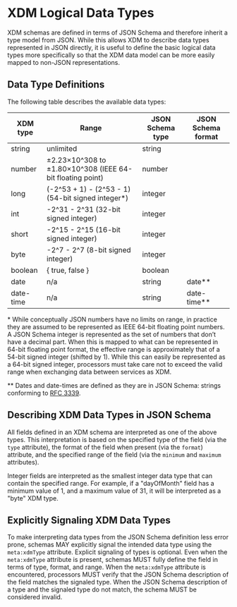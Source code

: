 # XDM Logical Data Types

XDM schemas are defined in terms of JSON Schema and therefore inherit a type model from JSON. While this allows XDM to describe data types represented in JSON directly, it is useful to define the basic logical data types more specifically so that the XDM data model can be more easily mapped to non-JSON representations.

## Data Type Definitions

The following table describes the available data types:

| XDM type  | Range                                                     | JSON Schema type | JSON Schema format |
| --------- | --------------------------------------------------------- | ---------------- | ------------------ |
| string    | unlimited                                                 | string           |                    |
| number    | ±2.23×10^308 to ±1.80×10^308 (IEEE 64-bit floating point) | number           |                    |
| long      | (-2^53 + 1) - (2^53 - 1) (54-bit signed integer\*)        | integer          |                    |
| int       | -2^31 - 2^31 (32-bit signed integer)                      | integer          |                    |
| short     | -2^15 - 2^15 (16-bit signed integer)                      | integer          |                    |
| byte      | -2^7 - 2^7 (8-bit signed integer)                         | integer          |                    |
| boolean   | { true, false }                                           | boolean          |                    |
| date      | n/a                                                       | string           | date\*\*           |
| date-time | n/a                                                       | string           | date-time\*\*      |

\* While conceptually JSON numbers have no limits on range, in practice they are assumed to be represented as IEEE 64-bit floating point numbers. A JSON Schema integer is represented as the set of numbers that don’t have a decimal part. When this is mapped to what can be represented in 64-bit floating point format, the effective range is approximately that of a 54-bit signed integer (shifted by 1). While this can easily be represented as a 64-bit signed integer, processors must take care not to exceed the valid range when exchanging data between services as XDM.

\*\* Dates and date-times are defined as they are in JSON Schema: strings conforming to [RFC 3339](https://tools.ietf.org/html/rfc3339).

## Describing XDM Data Types in JSON Schema

All fields defined in an XDM schema are interpreted as one of the above types. This interpretation is based on the specified type of the field (via the `type` attribute), the format of the field when present (via the `format`) attribute, and the specified range of the field (via the `minimum` and `maximum` attributes).

Integer fields are interpreted as the smallest integer data type that can contain the specified range. For example, if a "dayOfMonth" field has a minimum value of 1, and a maximum value of 31, it will be interpreted as a "byte" XDM type.

## Explicitly Signaling XDM Data Types

To make interpreting data types from the JSON Schema definition less error prone, schemas MAY explicitly signal the intended data type using the `meta:xdmType` attribute. Explicit signaling of types is optional. Even when the `meta:xdmType` attribute is present, schemas MUST fully define the field in terms of type, format, and range. When the `meta:xdmType` attribute is encountered, processors MUST verify that the JSON Schema description of the field matches the signaled type. When the JSON Schema description of a type and the signaled type do not match, the schema MUST be considered invalid.
